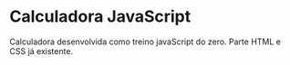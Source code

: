 # Calculadora JavaScript

Calculadora desenvolvida como treino javaScript do zero.
Parte HTML e CSS já existente.
